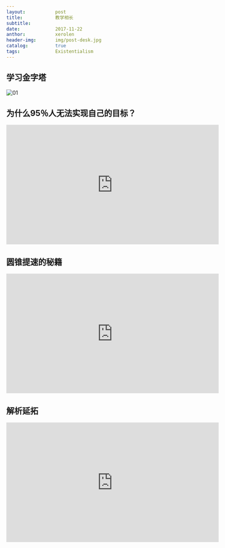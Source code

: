 ```yaml
---
layout:           post
title:            教学相长
subtitle:         
date:             2017-11-22 
anthor:           xerolen
header-img:       img/post-desk.jpg 	 
catalog:          true
tags:             Existentialism
---
```


## 学习金字塔

![01](https://github.com/xerolen/xerolen.github.io/raw/master/img/Post/cone.png)

<!-- <img src="/i/eg_tulip.jpg"  alt="上海鲜花港 - 郁金香" /> -->

## 为什么95％人无法实现自己的目标？

<iframe width="560" height="315" src="https://www.youtube.com/embed/9AoR2zQnAUs" frameborder="0" allowfullscreen></iframe>


## 圆锥提速的秘籍

<iframe width="560" height="315" src="https://www.youtube.com/embed/O_fxag7ghxc" frameborder="0" allowfullscreen></iframe>

## 解析延拓

<iframe width="560" height="315" src="https://www.youtube.com/embed/T93SayXhw2w" frameborder="0" allowfullscreen></iframe>
